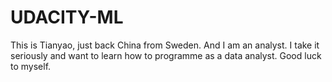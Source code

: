 # UDACITY-ML

This is Tianyao, just back China from Sweden. And I am an analyst. I take it seriously and want to learn how to programme as a data analyst. Good luck to myself.

